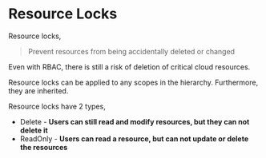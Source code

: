 
# Resource Locks

Resource locks,
> Prevent resources from being accidentally deleted or changed

Even with RBAC, there is still a risk of deletion of critical cloud resources.

Resource locks can be applied to any scopes in the hierarchy. Furthermore, they are inherited.

Resource locks have 2 types,
- Delete - **Users can still read and modify resources, but they can not delete it**
- ReadOnly - **Users can read a resource, but can not update or delete the resources**

